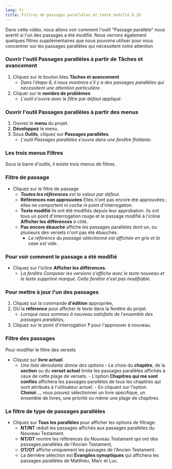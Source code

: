 ```yaml
---
lang: fr
title: Filtres de passages parallèles et texte modifié 6.1b 
---
```

Dans cette vidéo, nous allons voir comment l'outil "Passage parallèle" nous avertit si l'un des passages a été modifié. Nous verrons également quelques filtres supplémentaires que nous pouvons utiliser pour nous concentrer sur les passages parallèles qui nécessitent notre attention.

### Ouvrir l'outil Passages parallèles à partir de Tâches et avancement

1.  Cliquez sur le bouton bleu **Tâches et avancement**
     -  *Dans l'étape 6, il nous montrera s'il y a des passages parallèles qui nécessitent une attention particulière*.
1.  Cliquer sur le **nombre de problèmes**
     -  *L'outil s'ouvre avec le filtre par défaut appliqué*.

### Ouvrir l'outil Passages parallèles à partir des menus

1.  Ouvrez le **menu** du projet.
1.  **Développez** le menu.
1.  Sous **Outils**, cliquez sur **Passages parallèles**.
     -  *L'outil Passages parallèles s'ouvre dans une fenêtre flottante*.

### Les trois menus Filtres

Sous la barre d'outils, il existe trois menus de filtres.

### Filtre de passage

-  Cliquez sur le filtre de passage
   -  ***Toutes les références** est la valeur par défaut*.
   - **Références non approuvées**  Elles n'ont pas encore été approuvées ; elles ne comportent ni coche ni point d'interrogation.
   - **Texte modifié** Ils ont été modifiés depuis leur approbation. Ils ont tous un point d'interrogation rouge et le passage modifié à l'icône **Afficher les différences** à côté.
   -  **Pas encore ébauché**    affiche les passages parallèles dont un, ou plusieurs des versets n'ont pas été ébauchés.
      - *La référence du passage sélectionné est affichée en gris et la case est vide*.

### Pour voir comment le passage a été modifié

-  Cliquez sur l'icône **Afficher les différences.**
     -  *La fenêtre Comparer les versions s'affiche avec le texte nouveau et le texte supprimé marqué. Cette fenêtre n'est pas modifiable*.


### Pour mettre à jour l'un des passages

1.  Cliquez sur la commande **d'édition** appropriée,
1.  OU la **référence** pour afficher le texte dans la fenêtre du projet.
     -  *Lorsque nous sommes à nouveau satisfaits de l'ensemble des passages parallèles*,
1.  Cliquez sur le point d'interrogation **?** pour l'approuver à nouveau.

### Filtre des passages

Pour modifier le filtre des versets

-  Cliquez sur **livre actuel**.
     -  *Une liste déroulante donne des options*
       -  Le choix du **chapitre**, de la **section** ou du **verset actuel** limite les passages parallèles affichés à ceux de cette plage de versets.
       -  L'option **Chapitres qui me sont confiés** affichera les passages parallèles de tous les chapitres qui sont attribués à l'utilisateur actuel.
       -  En cliquant sur l'option **Choisir**…, vous pouvez sélectionner un livre spécifique, un ensemble de livres, une priorité ou même une plage de chapitres.



### Le filtre de type de passages parallèles

-  Cliquez sur **Tous les parallèles** pour afficher les options de filtrage.
    -  **NT/NT** réduit les passages affichés aux passages parallèles du Nouveau Testament.
    -  **NT/OT** montre les références du Nouveau Testament qui ont des passages parallèles de l'Ancien Testament,
    -  **OT/OT** affiche uniquement les passages de l'Ancien Testament.
    -  La dernière sélection est **Évangiles synoptiques** qui affichera les passages parallèles de Matthieu, Marc et Luc.
